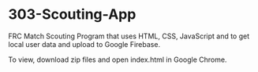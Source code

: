 # 303-Scouting-App
FRC Match Scouting Program that uses HTML, CSS, JavaScript and to get local user data and upload to Google Firebase. 

To view, download zip files and open index.html in Google Chrome.
